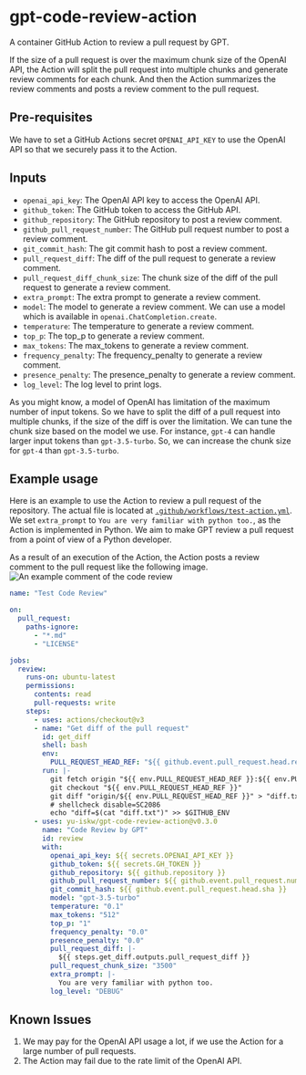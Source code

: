 # gpt-code-review-action
A container GitHub Action to review a pull request by GPT.

If the size of a pull request is over the maximum chunk size of the OpenAI API, the Action will split the pull request into multiple chunks and generate review comments for each chunk.
And then the Action summarizes the review comments and posts a review comment to the pull request.

## Pre-requisites
We have to set a GitHub Actions secret `OPENAI_API_KEY` to use the OpenAI API so that we securely pass it to the Action.

## Inputs

- `openai_api_key`: The OpenAI API key to access the OpenAI API.
- `github_token`: The GitHub token to access the GitHub API.
- `github_repository`: The GitHub repository to post a review comment.
- `github_pull_request_number`: The GitHub pull request number to post a review comment.
- `git_commit_hash`: The git commit hash to post a review comment.
- `pull_request_diff`: The diff of the pull request to generate a review comment.
- `pull_request_diff_chunk_size`: The chunk size of the diff of the pull request to generate a review comment.
- `extra_prompt`: The extra prompt to generate a review comment.
- `model`: The model to generate a review comment. We can use a model which is available in `openai.ChatCompletion.create`.
- `temperature`: The temperature to generate a review comment.
- `top_p`: The top_p to generate a review comment.
- `max_tokens`: The max_tokens to generate a review comment.
- `frequency_penalty`: The frequency_penalty to generate a review comment.
- `presence_penalty`: The presence_penalty to generate a review comment.
- `log_level`: The log level to print logs.

As you might know, a model of OpenAI has limitation of the maximum number of input tokens.
So we have to split the diff of a pull request into multiple chunks, if the size of the diff is over the limitation.
We can tune the chunk size based on the model we use.
For instance, `gpt-4` can handle larger input tokens than `gpt-3.5-turbo`.
So, we can increase the chunk size for `gpt-4` than `gpt-3.5-turbo`.

## Example usage
Here is an example to use the Action to review a pull request of the repository.
The actual file is located at [`.github/workflows/test-action.yml`](.github/workflows/test-action.yml).
We set `extra_prompt` to `You are very familiar with python too.`, as the Action is implemented in Python.
We aim to make GPT review a pull request from a point of view of a Python developer.

As a result of an execution of the Action, the Action posts a review comment to the pull request like the following image.
![An example comment of the code review](./docs/images/example.png)

```yaml
name: "Test Code Review"

on:
  pull_request:
    paths-ignore:
      - "*.md"
      - "LICENSE"

jobs:
  review:
    runs-on: ubuntu-latest
    permissions:
      contents: read
      pull-requests: write
    steps:
      - uses: actions/checkout@v3
      - name: "Get diff of the pull request"
        id: get_diff
        shell: bash
        env:
          PULL_REQUEST_HEAD_REF: "${{ github.event.pull_request.head.ref }}"
        run: |-
          git fetch origin "${{ env.PULL_REQUEST_HEAD_REF }}:${{ env.PULL_REQUEST_HEAD_REF }}"
          git checkout "${{ env.PULL_REQUEST_HEAD_REF }}"
          git diff "origin/${{ env.PULL_REQUEST_HEAD_REF }}" > "diff.txt"
          # shellcheck disable=SC2086
          echo "diff=$(cat "diff.txt")" >> $GITHUB_ENV
      - uses: yu-iskw/gpt-code-review-action@v0.3.0
        name: "Code Review by GPT"
        id: review
        with:
          openai_api_key: ${{ secrets.OPENAI_API_KEY }}
          github_token: ${{ secrets.GH_TOKEN }}
          github_repository: ${{ github.repository }}
          github_pull_request_number: ${{ github.event.pull_request.number }}
          git_commit_hash: ${{ github.event.pull_request.head.sha }}
          model: "gpt-3.5-turbo"
          temperature: "0.1"
          max_tokens: "512"
          top_p: "1"
          frequency_penalty: "0.0"
          presence_penalty: "0.0"
          pull_request_diff: |-
            ${{ steps.get_diff.outputs.pull_request_diff }}
          pull_request_chunk_size: "3500"
          extra_prompt: |-
            You are very familiar with python too.
          log_level: "DEBUG"
```

## Known Issues
1. We may pay for the OpenAI API usage a lot, if we use the Action for a large number of pull requests.
2. The Action may fail due to the rate limit of the OpenAI API.
